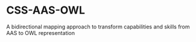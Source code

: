 # CSS-AAS-OWL
A bidirectional mapping approach to transform capabilities and skills from AAS to OWL representation
